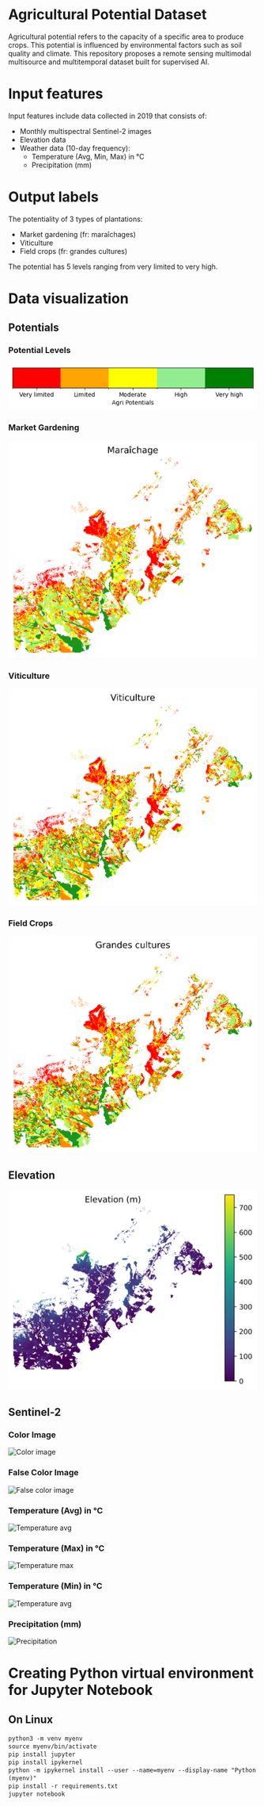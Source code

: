 # Agricultural Potential Dataset

Agricultural potential refers to the capacity of a specific area to produce crops. This potential is influenced by environmental factors such as soil quality and climate. This repository proposes a remote sensing multimodal multisource and multitemporal dataset built for supervised AI.

# Input features
Input features include data collected in 2019 that consists of:
- Monthly multispectral Sentinel-2 images 
- Elevation data 
- Weather data (10-day frequency):
    - Temperature (Avg, Min, Max) in °C
    - Precipitation (mm)

# Output labels
The potentiality of 3 types of plantations:
- Market gardening (fr: maraîchages)
- Viticulture
- Field crops (fr: grandes cultures)

The potential has 5 levels ranging from very limited to very high.

# Data visualization


## Potentials
### Potential Levels
![Potential levels](media/categorical_colorbar.png)
### Market Gardening
![Market gardening](media/ma_potential.png)
### Viticulture
![Viticulture](media/vit_potential.png)
### Field Crops
![Field crops](media/gc_potential.png)

## Elevation
![Elevation](media/elevation.png)
## Sentinel-2
### Color Image
![Color image](media/sentinel2_2019_6.png)
### False Color Image
![False color image](media/false_sentinel2_2019_6.png)
### Temperature (Avg) in °C
![Temperature avg](media/temperature.png)
### Temperature (Max) in °C
![Temperature max](media/max_temperature.png)
### Temperature (Min) in °C
![Temperature avg](media/min_temperature.png)
### Precipitation (mm)
![Precipitation](media/precipitation.png)

# Creating Python virtual environment for Jupyter Notebook

## On Linux 

```
python3 -m venv myenv
source myenv/bin/activate
pip install jupyter
pip install ipykernel
python -m ipykernel install --user --name=myenv --display-name "Python (myenv)"
pip install -r requirements.txt
jupyter notebook
```
